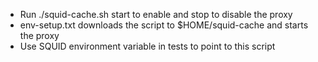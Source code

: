 - Run ./squid-cache.sh start to enable and stop to disable the proxy
- env-setup.txt downloads the script to $HOME/squid-cache and starts the proxy
- Use SQUID environment variable in tests to point to this script
